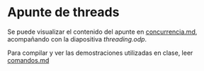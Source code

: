 # Apunte de threads

Se puede visualizar el contenido del apunte en [concurrencia.md](concurrencia.md), acompañando con la diapositiva *threading.odp*.

Para compilar y ver las demostraciones utilizadas en clase, leer [comandos.md](comandos.md)